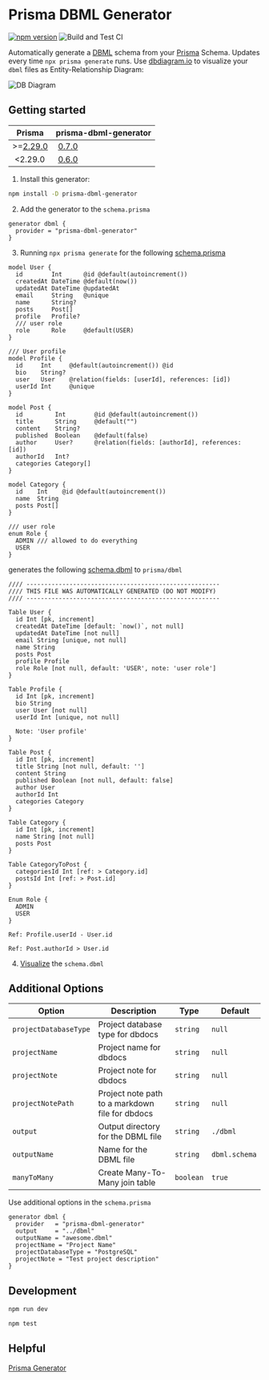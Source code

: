 # Prisma DBML Generator

[![npm version](https://badge.fury.io/js/prisma-dbml-generator.svg)](https://www.npmjs.com/package/prisma-dbml-generator)
![Build and Test CI](https://github.com/notiz-dev/prisma-dbml-generator/workflows/Build%20and%20Test%20CI/badge.svg?branch=master)

Automatically generate a [DBML](https://www.dbml.org/home) schema from your [Prisma](https://github.com/prisma/prisma) Schema. Updates every time `npx prisma generate` runs. Use [dbdiagram.io](https://dbdiagram.io/home) to visualize your `dbml` files as Entity-Relationship Diagram:

![DB Diagram](./dbdiagram.png)

## Getting started

| Prisma       | prisma-dbml-generator                                                            |
| ------------ | -------------------------------------------------------------------------------- |
| >=[2.29.0]() |  [0.7.0](https://github.com/notiz-dev/prisma-dbml-generator/releases/tag/v0.7.0) |
|  <2.29.0     |  [0.6.0](https://github.com/notiz-dev/prisma-dbml-generator/releases/tag/v0.6.0) |

1. Install this generator:

```bash
npm install -D prisma-dbml-generator
```

2. Add the generator to the `schema.prisma`

```prisma
generator dbml {
  provider = "prisma-dbml-generator"
}
```

3. Running `npx prisma generate` for the following [schema.prisma](./prisma/schema.prisma)

```prisma
model User {
  id        Int      @id @default(autoincrement())
  createdAt DateTime @default(now())
  updatedAt DateTime @updatedAt
  email     String   @unique
  name      String?
  posts     Post[]
  profile   Profile?
  /// user role
  role      Role     @default(USER)
}

/// User profile
model Profile {
  id     Int     @default(autoincrement()) @id
  bio    String?
  user   User    @relation(fields: [userId], references: [id])
  userId Int     @unique
}

model Post {
  id         Int        @id @default(autoincrement())
  title      String     @default("")
  content    String?
  published  Boolean    @default(false)
  author     User?      @relation(fields: [authorId], references: [id])
  authorId   Int?
  categories Category[]
}

model Category {
  id    Int    @id @default(autoincrement())
  name  String
  posts Post[]
}

/// user role
enum Role {
  ADMIN /// allowed to do everything
  USER
}
```

generates the following [schema.dbml](./prisma/dbml/schema.dbml) to `prisma/dbml`

```dbml
//// ------------------------------------------------------
//// THIS FILE WAS AUTOMATICALLY GENERATED (DO NOT MODIFY)
//// ------------------------------------------------------

Table User {
  id Int [pk, increment]
  createdAt DateTime [default: `now()`, not null]
  updatedAt DateTime [not null]
  email String [unique, not null]
  name String
  posts Post
  profile Profile
  role Role [not null, default: 'USER', note: 'user role']
}

Table Profile {
  id Int [pk, increment]
  bio String
  user User [not null]
  userId Int [unique, not null]

  Note: 'User profile'
}

Table Post {
  id Int [pk, increment]
  title String [not null, default: '']
  content String
  published Boolean [not null, default: false]
  author User
  authorId Int
  categories Category
}

Table Category {
  id Int [pk, increment]
  name String [not null]
  posts Post
}

Table CategoryToPost {
  categoriesId Int [ref: > Category.id]
  postsId Int [ref: > Post.id]
}

Enum Role {
  ADMIN
  USER
}

Ref: Profile.userId - User.id

Ref: Post.authorId > User.id
```

4. [Visualize](https://dbdiagram.io/d) the `schema.dbml`

## Additional Options

| Option                |  Description                                    | Type      |  Default      |
| --------------------- | ----------------------------------------------- | --------- | ------------- |
| `projectDatabaseType` | Project database type for dbdocs                | `string`  | `null`        |
| `projectName`         | Project name for dbdocs                         | `string`  | `null`        |
| `projectNote`         | Project note for dbdocs                         | `string`  | `null`        |
| `projectNotePath`     | Project note path to a markdown file for dbdocs | `string`  | `null`        |
| `output`              | Output directory for the DBML file              | `string`  | `./dbml`      |
| `outputName`          | Name for the DBML file                          | `string`  | `dbml.schema` |
| `manyToMany`          | Create Many-To-Many join table                  | `boolean` | `true`        |

Use additional options in the `schema.prisma`

```prisma
generator dbml {
  provider   = "prisma-dbml-generator"
  output     = "../dbml"
  outputName = "awesome.dbml"
  projectName = "Project Name"
  projectDatabaseType = "PostgreSQL"
  projectNote = "Test project description"
}
```

## Development

```bash
npm run dev

npm test
```

## Helpful

[Prisma Generator](https://github.com/prisma/specs/tree/master/generators)
